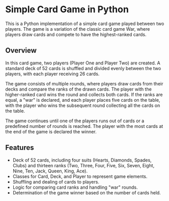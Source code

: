 # Simple Card Game in Python

This is a Python implementation of a simple card game played between two players. The game is a variation of the classic card game War, where players draw cards and compete to have the highest-ranked cards.

## Overview

In this card game, two players (Player One and Player Two) are created. A standard deck of 52 cards is shuffled and divided evenly between the two players, with each player receiving 26 cards.

The game consists of multiple rounds, where players draw cards from their decks and compare the ranks of the drawn cards. The player with the higher-ranked card wins the round and collects both cards. If the ranks are equal, a "war" is declared, and each player places five cards on the table, with the player who wins the subsequent round collecting all the cards on the table.

The game continues until one of the players runs out of cards or a predefined number of rounds is reached. The player with the most cards at the end of the game is declared the winner.

## Features

- Deck of 52 cards, including four suits (Hearts, Diamonds, Spades, Clubs) and thirteen ranks (Two, Three, Four, Five, Six, Seven, Eight, Nine, Ten, Jack, Queen, King, Ace).
- Classes for Card, Deck, and Player to represent game elements.
- Shuffling and dealing of cards to players.
- Logic for comparing card ranks and handling "war" rounds.
- Determination of the game winner based on the number of cards held.
